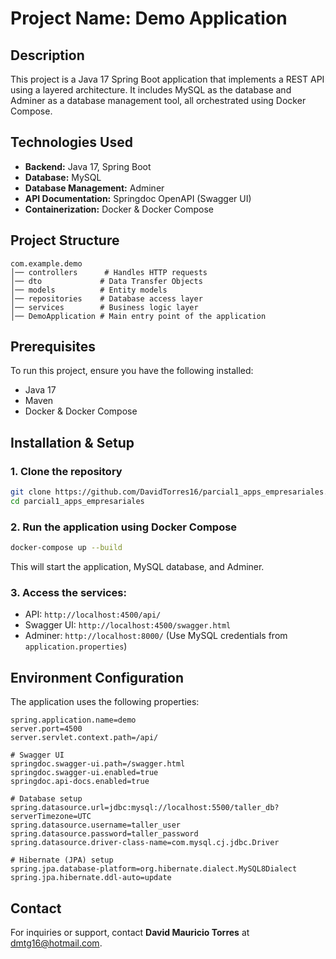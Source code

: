 # Project Name: Demo Application

## Description
This project is a Java 17 Spring Boot application that implements a REST API using a layered architecture. It includes MySQL as the database and Adminer as a database management tool, all orchestrated using Docker Compose.

## Technologies Used
- **Backend:** Java 17, Spring Boot
- **Database:** MySQL
- **Database Management:** Adminer
- **API Documentation:** Springdoc OpenAPI (Swagger UI)
- **Containerization:** Docker & Docker Compose

## Project Structure
```
com.example.demo
│── controllers      # Handles HTTP requests
│── dto             # Data Transfer Objects
│── models          # Entity models
│── repositories    # Database access layer
│── services        # Business logic layer
│── DemoApplication # Main entry point of the application
```

## Prerequisites
To run this project, ensure you have the following installed:
- Java 17
- Maven
- Docker & Docker Compose

## Installation & Setup
### 1. Clone the repository
```bash
git clone https://github.com/DavidTorres16/parcial1_apps_empresariales.git
cd parcial1_apps_empresariales
```

### 2. Run the application using Docker Compose
```bash
docker-compose up --build
```
This will start the application, MySQL database, and Adminer.

### 3. Access the services:
- API: `http://localhost:4500/api/`
- Swagger UI: `http://localhost:4500/swagger.html`
- Adminer: `http://localhost:8000/` (Use MySQL credentials from `application.properties`)

## Environment Configuration
The application uses the following properties:
```properties
spring.application.name=demo
server.port=4500
server.servlet.context.path=/api/

# Swagger UI
springdoc.swagger-ui.path=/swagger.html
springdoc.swagger-ui.enabled=true
springdoc.api-docs.enabled=true

# Database setup
spring.datasource.url=jdbc:mysql://localhost:5500/taller_db?serverTimezone=UTC
spring.datasource.username=taller_user
spring.datasource.password=taller_password
spring.datasource.driver-class-name=com.mysql.cj.jdbc.Driver

# Hibernate (JPA) setup
spring.jpa.database-platform=org.hibernate.dialect.MySQL8Dialect
spring.jpa.hibernate.ddl-auto=update
```

## Contact
For inquiries or support, contact **David Mauricio Torres** at dmtg16@hotmail.com.

